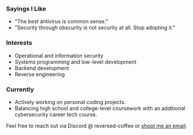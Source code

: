 ### Sayings I Like

- "The best antivirus is common sense."
- "Security through obscurity is not security at all. Stop adopting it."

### Interests

- Operational and information security
- Systems programming and low-level development
- Backend development
- Reverse engineering

### Currently
- Actively working on personal coding projects.
- Balancing high school and college-level coursework with an additional cybersecurity career tech course.

Feel free to reach out via Discord @ reversed-coffee or [shoot me an email](mailto:realnickk1@gmail.com).
